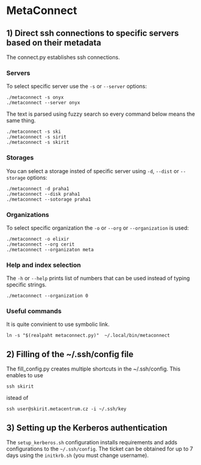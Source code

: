 # MetaConnect


## 1) Direct ssh connections to specific servers based on their metadata
The connect.py establishes ssh connections.

### Servers
To select specific server use the `-s` or `--server` options:
```
./metaconnect -s onyx
./metaconnect --server onyx
```
The text is parsed using fuzzy search so every command below means the same thing. 
```
./metaconnect -s ski
./metaconnect -s sirit
./metaconnect -s skirit
```

### Storages
You can select a storage insted of specific server using  `-d`, `--dist` or `--storage` options:
```
./metaconnect -d praha1
./metaconnect --disk praha1
./metaconnect --sotorage praha1
```
### Organizations
To select specific organization the `-o` or `--org` or `--organization` is used:
```
./metaconnect -o elixir
./metaconnect --org cerit
./metaconnect --organizaton meta
```

### Help and index selection
The `-h` or `--help` prints list of numbers that can be used instead of typing specific strings.

```
./metaconnect --organization 0
```

### Useful commands
It is quite convinient to use symbolic link.
```
ln -s "$(realpaht metaconnect.py)"  ~/.local/bin/metaconnect
```



## 2) Filling of the ~/.ssh/config file
The fill_config.py creates multiple shortcuts in the ~/.ssh/config.
This enables to use 
```
ssh skirit
```
istead of 
```
ssh user@skirit.metacentrum.cz -i ~/.ssh/key
```

## 3) Setting up the Kerberos authentication
The `setup_kerberos.sh` configuration installs requirements and adds configurations to the `~/.ssh/config`.
The ticket can be obtained for up to 7 days using the `initkrb.sh` (you must change username).

